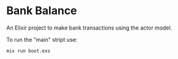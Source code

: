 Bank Balance
========

An Elixir project to make bank transactions using the actor model.

To run the "main" stript use:
```
mix run boot.exs
```

